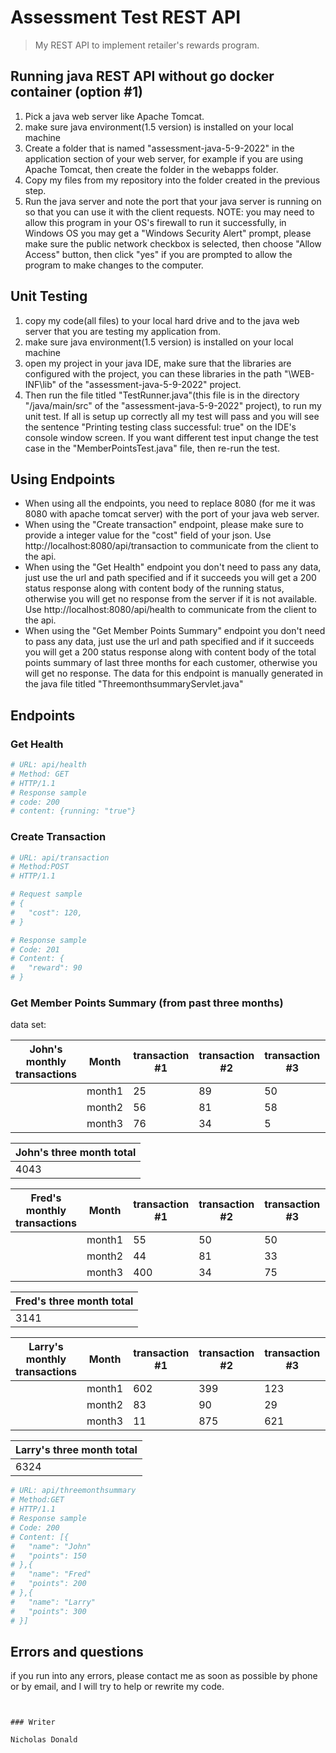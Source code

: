 # Assessment Test REST API

> My REST API to implement retailer's rewards program.

## Running java REST API without go docker container (option #1)
1. Pick a java web server like Apache Tomcat.
2. make sure java environment(1.5 version) is installed on your local machine
3. Create a folder that is named "assessment-java-5-9-2022" in the application section of your web server, for example if you are using
    Apache Tomcat, then create the folder in the webapps folder.
4. Copy my files from my repository into the folder created in the previous step.
5. Run the java server and note the port that your java server is running on so that you can use it
    with the client requests.
   NOTE: you may need to allow this program in your OS's firewall to run it successfully, in Windows OS you may get a "Windows Security Alert" prompt,
   please make sure the public network checkbox is selected, then choose "Allow Access" button, then click "yes" if you are prompted to allow the program to 
   make changes to the computer.


## Unit Testing
1. copy my code(all files) to your local hard drive and to the java web server that you are testing my 
    application from.
2. make sure java environment(1.5 version) is installed on your local machine
3. open my project in your java IDE, make sure that the libraries are configured with the project, 
    you can these libraries in the path "\WEB-INF\lib" of the "assessment-java-5-9-2022" project.
4. Then run the file titled "TestRunner.java"(this file is in the directory "/java/main/src" of the 
    "assessment-java-5-9-2022" project), to run my unit test. If all is setup up correctly 
    all my test will pass and you will see the sentence "Printing testing class successful: true"
    on the IDE's console window screen. If you want different test input change the test case in the
    "MemberPointsTest.java" file, then re-run the test. 



## Using Endpoints
- When using all the endpoints, you need to replace 8080 (for me it was 8080 with apache tomcat server) with the port of your java web server.
- When using the "Create transaction" endpoint, please make sure to provide a integer value for the "cost" field of your json.
  Use http://localhost:8080/api/transaction to communicate from the client to the api.
- When using the "Get Health" endpoint you don't need to pass any data, just use the url and path specified and if it succeeds
  you will get a 200 status response along with content body of the running status, otherwise you will get no response from the 
  server if it is not available. Use http://localhost:8080/api/health to communicate from the client to the api.
- When using the "Get Member Points Summary" endpoint you don't need to pass any data, just use the url and path specified 
  and if it succeeds you will get a 200 status response along with content body of the total points summary of last three 
  months for each customer, otherwise you will get no response.
  The data for this endpoint is manually generated in the java file titled "ThreemonthsummaryServlet.java"
## Endpoints

### Get Health
``` bash
# URL: api/health
# Method: GET  
# HTTP/1.1
# Response sample
# code: 200
# content: {running: "true"}
```

### Create Transaction
``` bash
# URL: api/transaction 
# Method:POST 
# HTTP/1.1

# Request sample
# {
#   "cost": 120,
# }

# Response sample
# Code: 201
# Content: {
#   "reward": 90
# }
```

### Get Member Points Summary (from past three months)
data set:

|John's monthly transactions| Month  | transaction #1 | transaction #2 | transaction #3 | transaction #4 | transaction #5 | transaction #6 | transaction #7 | monthly total |
|---------------------------|--------|----------------|----------------|----------------|----------------|----------------|----------------|----------------|---------------|
|                           | month1 | 25             | 89             | 50             | 200            | 250            | 300            | 78             | 1117          |	  
|                           | month2 | 56             | 81             | 58             | 205            | 249            | 17             | 89             | 692           |
|                           | month3 | 76             | 34             | 5              | 270            | 400            | 234            | 500            | 2234          |

| John's three month total |
|--------------------------|
| 4043                     |

|Fred's monthly transactions| Month  | transaction #1 | transaction #2 | transaction #3 | transaction #4 | transaction #5 | transaction #6 | transaction #7 | monthly total |
|---------------------------|--------|----------------|----------------|----------------|----------------|----------------|----------------|----------------|---------------|
|                           | month1 | 55             | 50             | 50             | 700            | 440            | 210            | 46             | 2234          |	  
|                           | month2 | 44             | 81             | 33             | 23             | 29             | 75             | 18             | 56            |
|                           | month3 | 400            | 34             | 75             | 90             | 80             | 88             | 97             | 830           |

| Fred's three month total |
|--------------------------|
| 3141                     |

|Larry's monthly transactions| Month  | transaction #1 | transaction #2 | transaction #3 | transaction #4 | transaction #5 | transaction #6 | transaction #7 | monthly total |
|----------------------------|--------|----------------|----------------|----------------|----------------|----------------|----------------|----------------|---------------|
|                            | month1 | 602            | 399            | 123            | 278            | 75             | 108            | 62             | 2307          |	  
|                            | month2 | 83             | 90             | 29             | 174            | 355            | 184            | 192            | 1283          |
|                            | month3 | 11             | 875            | 621            | 76             | 51             | 56             | 59             | 2734          |

| Larry's three month total |
|---------------------------|
| 6324                      |

``` bash
# URL: api/threemonthsummary
# Method:GET
# HTTP/1.1
# Response sample
# Code: 200
# Content: [{
#   "name": "John" 
#   "points": 150
# },{
#   "name": "Fred" 
#   "points": 200
# },{
#   "name": "Larry" 
#   "points": 300
# }]
```

## Errors and questions
if you run into any errors, please contact me as soon as possible by phone or by email, and I will try to help or rewrite my code.



```


### Writer

Nicholas Donald
